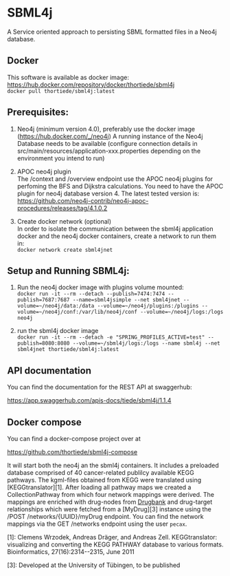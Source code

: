 # SBML4j

A Service oriented approach to persisting SBML formatted files in a Neo4j database.  

## Docker
This software is available as docker image:  
https://hub.docker.com/repository/docker/thortiede/sbml4j  
`docker pull thortiede/sbml4j:latest`

## Prerequisites:

1. Neo4j (minimum version 4.0), preferably use the docker image (https://hub.docker.com/_/neo4j)
A running instance of the Neo4j Database needs to be available (configure connection details in src/main/resources/application-xxx.properties depending on the environment you intend to run)  

2. APOC neo4j plugin  
The /context and /overview endpoint use the APOC neo4j plugins for perfoming the BFS and Dijkstra calculations.
You need to have the APOC plugin for neo4j database version 4.
The latest tested version is: https://github.com/neo4j-contrib/neo4j-apoc-procedures/releases/tag/4.1.0.2

3. Create docker network (optional)  
In order to isolate the communication between the sbml4j application docker and the neo4j docker containers, create a network to run them in:  
`docker network create sbml4jnet`

## Setup and Running SBML4j:

1. Run the neo4j docker image with plugins volume mounted:  
`docker run -it --rm --detach --publish=7474:7474 --publish=7687:7687 --name=sbml4jsimple --net sbml4jnet --volume=~/neo4j/data:/data --volume=~/neo4j/plugins:/plugins --volume=~/neo4j/conf:/var/lib/neo4j/conf --volume=~/neo4j/logs:/logs neo4j`

2. run the sbml4j docker image  
`docker run -it --rm --detach -e "SPRING_PROFILES_ACTIVE=test" --publish=8080:8080 --volume=~/sbml4j/logs:/logs --name sbml4j --net sbml4jnet thortiede/sbml4j:latest`

## API documentation
You can find the documentation for the REST API at swaggerhub:

https://app.swaggerhub.com/apis-docs/tiede/sbml4j/1.1.4

## Docker compose

You can find a docker-compose project over at

https://github.com/thortiede/sbml4j-compose

It will start both the neo4j an the sbml4j containers.
It includes a  preloaded database comprised of 40 cancer-related publilcy available KEGG pathways.
The kgml-files obtained from KEGG were translated using [KEGGtranslator][1].
After loading all pathway maps we created a CollectionPathway from which four network mappings were derived.
The mappings are enriched with drug-nodes from [Drugbank][2] and drug-target relationships which were fetched from a [MyDrug][3] instance using the /POST /networks/{UUID}/myDrug endpoint.
You can find the network mappings via the GET /networks endpoint using the user `pecax`.


[1]: Clemens Wrzodek, Andreas Dräger, and Andreas Zell. KEGGtranslator: visualizing and converting the KEGG PATHWAY database to various formats. Bioinformatics, 27(16):2314--2315, June 2011

[2]: https://go.drugbank.com/

[3]: Developed at the University of Tübingen, to be published
